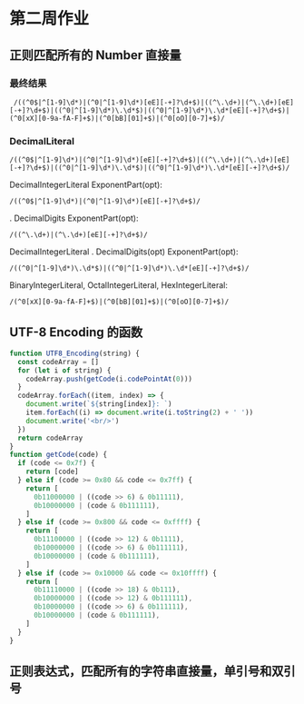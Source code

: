 # 第二周作业

## 正则匹配所有的 Number 直接量

### 最终结果

```
 /((^0$|^[1-9]\d*)|(^0|^[1-9]\d*)[eE][-+]?\d+$)|((^\.\d+)|(^\.\d+)[eE][-+]?\d+$)|((^0|^[1-9]\d*)\.\d*$)|((^0|^[1-9]\d*)\.\d*[eE][-+]?\d+$)|(^0[xX][0-9a-fA-F]+$)|(^0[bB][01]+$)|(^0[oO][0-7]+$)/
```

### DecimalLiteral

```
/((^0$|^[1-9]\d*)|(^0|^[1-9]\d*)[eE][-+]?\d+$)|((^\.\d+)|(^\.\d+)[eE][-+]?\d+$)|((^0|^[1-9]\d*)\.\d*$)|((^0|^[1-9]\d*)\.\d*[eE][-+]?\d+$)/
```

DecimalIntegerLiteral ExponentPart(opt):

```
/((^0$|^[1-9]\d*)|(^0|^[1-9]\d*)[eE][-+]?\d+$)/
```

. DecimalDigits ExponentPart(opt):

```
/((^\.\d+)|(^\.\d+)[eE][-+]?\d+$)/
```

DecimalIntegerLiteral . DecimalDigits(opt) ExponentPart(opt):

```
/((^0|^[1-9]\d*)\.\d*$)|((^0|^[1-9]\d*)\.\d*[eE][-+]?\d+$)/
```

BinaryIntegerLiteral,
OctalIntegerLiteral,
HexIntegerLiteral:

```
/(^0[xX][0-9a-fA-F]+$)|(^0[bB][01]+$)|(^0[oO][0-7]+$)/
```

## UTF-8 Encoding 的函数

```js
function UTF8_Encoding(string) {
  const codeArray = []
  for (let i of string) {
    codeArray.push(getCode(i.codePointAt(0)))
  }
  codeArray.forEach((item, index) => {
    document.write(`${string[index]}: `)
    item.forEach((i) => document.write(i.toString(2) + ' '))
    document.write('<br/>')
  })
  return codeArray
}
function getCode(code) {
  if (code <= 0x7f) {
    return [code]
  } else if (code >= 0x80 && code <= 0x7ff) {
    return [
      0b11000000 | ((code >> 6) & 0b11111),
      0b10000000 | (code & 0b111111),
    ]
  } else if (code >= 0x800 && code <= 0xffff) {
    return [
      0b11100000 | ((code >> 12) & 0b1111),
      0b10000000 | ((code >> 6) & 0b111111),
      0b10000000 | (code & 0b111111),
    ]
  } else if (code >= 0x10000 && code <= 0x10ffff) {
    return [
      0b11110000 | ((code >> 18) & 0b111),
      0b10000000 | ((code >> 12) & 0b111111),
      0b10000000 | ((code >> 6) & 0b111111),
      0b10000000 | (code & 0b111111),
    ]
  }
}
```

## 正则表达式，匹配所有的字符串直接量，单引号和双引号
